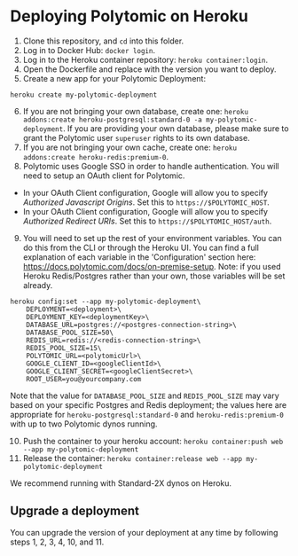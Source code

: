 # Deploying Polytomic on Heroku

1. Clone this repository, and `cd` into this folder.
2. Log in to Docker Hub: `docker login`.
3. Log in to the Heroku container repository: `heroku container:login`.
4. Open the Dockerfile and replace <polytomic-version> with the version you want to deploy.
5. Create a new app for your Polytomic Deployment:
```
heroku create my-polytomic-deployment
```

6. If you are not bringing your own database, create one: `heroku addons:create heroku-postgresql:standard-0 -a my-polytomic-deployment`. If you are providing your own database, please make sure to grant the Polytomic user `superuser` rights to its own database.
7. If you are not bringing your own cache, create one: `heroku addons:create heroku-redis:premium-0`.
8. Polytomic uses Google SSO in order to handle authentication. You will need to setup an OAuth client for Polytomic.
  - In your OAuth Client configuration, Google will allow you to specify *Authorized Javascript Origins*. Set this to `https://$POLYTOMIC_HOST`.
  - In your OAuth Client configuration, Google will allow you to specify *Authorized Redirect URIs*. Set this to `https://$POLYTOMIC_HOST/auth`.

9. You will need to set up the rest of your environment variables. You can do this from the CLI or through the Heroku UI.
You can find a full explanation of each variable in the 'Configuration' section here: https://docs.polytomic.com/docs/on-premise-setup. Note: if you used Heroku Redis/Postgres rather than your own, those variables will be set already.
```
heroku config:set --app my-polytomic-deployment\
    DEPLOYMENT=<deployment>\
    DEPLOYMENT_KEY=<deploymentKey>\
    DATABASE_URL=postgres://<postgres-connection-string>\
    DATABASE_POOL_SIZE=50\
    REDIS_URL=redis://<redis-connection-string>\
    REDIS_POOL_SIZE=15\
    POLYTOMIC_URL=<polytomicUrl>\
    GOOGLE_CLIENT_ID=<googleClientId>\
    GOOGLE_CLIENT_SECRET=<googleClientSecret>\
    ROOT_USER=you@yourcompany.com
```

Note that the value for `DATABASE_POOL_SIZE` and `REDIS_POOL_SIZE` may vary
based on your specific Postgres and Redis deployment; the values here are
appropriate for `heroku-postgresql:standard-0` and `heroku-redis:premium-0` with
up to two Polytomic dynos running.

10. Push the container to your heroku account: `heroku container:push web --app my-polytomic-deployment`
11. Release the container: `heroku container:release web --app my-polytomic-deployment`

We recommend running with Standard-2X dynos on Heroku.

## Upgrade a deployment

You can upgrade the version of your deployment at any time by following steps 1, 2, 3, 4, 10, and 11.

